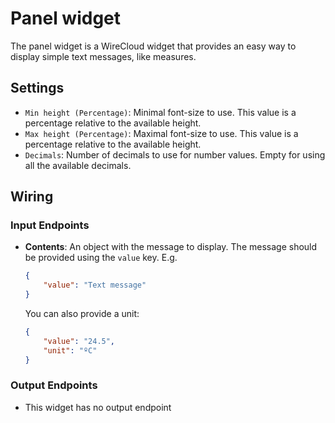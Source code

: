Panel widget
============

The panel widget is a WireCloud widget that provides an easy way to display simple text messages, like measures.

## Settings

- `Min height (Percentage)`: Minimal font-size to use. This value is a percentage relative to the available height.
- `Max height (Percentage)`: Maximal font-size to use. This value is a percentage relative to the available height.
- `Decimals`: Number of decimals to use for number values. Empty for using all the available decimals.

## Wiring

### Input Endpoints

- **Contents**: An object with the message to display. The message should be provided using the `value` key. E.g.
    ```json
    {
        "value": "Text message"
    }
    ```

    You can also provide a unit:

    ```json
    {
        "value": "24.5",
        "unit": "ºC"
    }
    ```

### Output Endpoints

- This widget has no output endpoint

